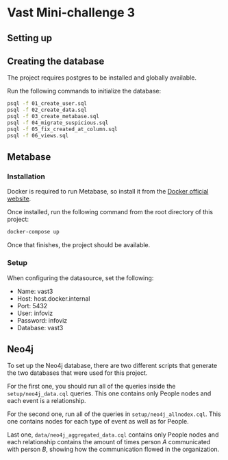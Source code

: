 # Vast Mini-challenge 3

## Setting up

## Creating the database

The project requires postgres to be installed and globally available.

Run the following commands to initialize the database:

```bash
psql -f 01_create_user.sql
psql -f 02_create_data.sql
psql -f 03_create_metabase.sql
psql -f 04_migrate_suspicious.sql
psql -f 05_fix_created_at_column.sql
psql -f 06_views.sql
```

## Metabase

### Installation

Docker is required to run Metabase, so install it from the [Docker official website](https://store.docker.com/search?type=edition&offering=community).

Once installed, run the following command from the root directory of this project:

```bash
docker-compose up
```

Once that finishes, the project should be available.

### Setup

When configuring the datasource, set the following:

- Name: vast3
- Host: host.docker.internal
- Port: 5432
- User: infoviz
- Password: infoviz
- Database: vast3

## Neo4j

To set up the Neo4j database, there are two different scripts that generate the two databases that were used for this project.

For the first one, you should run all of the queries inside the `setup/neo4j_data.cql` queries. This one contains only People nodes and each event is a relationship.

For the second one, run all of the queries in `setup/neo4j_allnodex.cql`. This one contains nodes for each type of event as well as for People.

Last one, `data/neo4j_aggregated_data.cql` contains only People nodes and each relationship contains the amount of times person _A_ communicated with person _B_, showing how the communication flowed in the organization.
